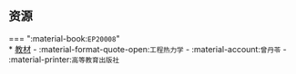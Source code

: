 ## 资源  
=== ":material-book:`EP20008`"  
    * [教材](http://api.cqu-openlib.cn/file?key=ieHE62pa6lch) - :material-format-quote-open:`工程热力学` - :material-account:`曾丹苓` - :material-printer:`高等教育出版社`  